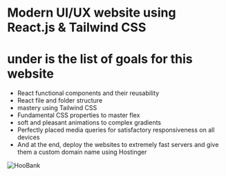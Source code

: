# Modern UI/UX website using React.js & Tailwind CSS
# under is the list of goals for this website
- React functional components and their reusability
- React file and folder structure
- mastery using Tailwind CSS
- Fundamental CSS properties to master flex
- soft and pleasant animations to complex gradients
- Perfectly placed media queries for satisfactory responsiveness on all devices
- And at the end, deploy the websites to extremely fast servers and give them a custom domain name using Hostinger

![HooBank](https://i.ibb.co/BK1Hn0x/Screenshot-2022-08-08-at-4-05-48-PM.png)
